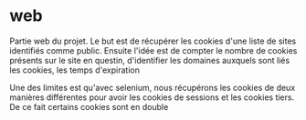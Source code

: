 # web
Partie web du projet. Le but est de récupérer les cookies d'une liste de sites identifiés comme public.
Ensuite l'idée est de compter le nombre de cookies présents sur le site en questin, d'identifier les domaines auxquels sont liés les cookies, les temps d'expiration

Une des limites est qu'avec selenium, nous récupérons les cookies de deux manières différentes pour avoir les cookies de sessions et les cookies tiers. De ce fait certains cookies sont en double
